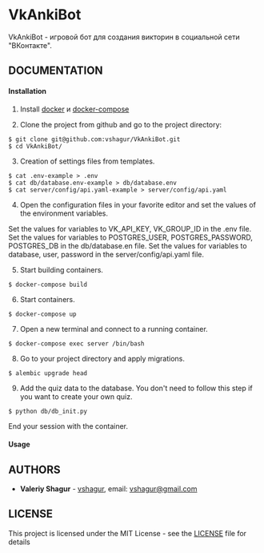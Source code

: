 # VkAnkiBot
VkAnkiBot - игровой бот для создания викторин в социальной сети "ВКонтакте". 

## DOCUMENTATION


#### Installation
1. Install [docker](https://docs.docker.com/engine/install/) и [docker-compose](https://docs.docker.com/compose/install/) 

2. Clone the project from github and go to the project directory:
```
$ git clone git@github.com:vshagur/VkAnkiBot.git
$ cd VkAnkiBot/
```

3. Creation of settings files from templates.
```
$ cat .env-example > .env
$ cat db/database.env-example > db/database.env
$ cat server/config/api.yaml-example > server/config/api.yaml
```

4. Open the configuration files in your favorite editor and set the values of the environment variables.

Set the values for variables to VK_API_KEY, VK_GROUP_ID in the .env file.
Set the values for variables to POSTGRES_USER, POSTGRES_PASSWORD, POSTGRES_DB in the db/database.en file.
Set the values for variables to database, user, password in the server/config/api.yaml file.


5. Start building containers.
```
$ docker-compose build
```

6. Start containers.
```
$ docker-compose up
```
7. Open a new terminal and connect to a running container.
```
$ docker-compose exec server /bin/bash
```
8. Go to your project directory and apply migrations.
```
$ alembic upgrade head
```
9. Add the quiz data to the database. You don't need to follow this step if you want to create your own quiz. 
```
$ python db/db_init.py
```
End your session with the container. 

#### Usage


## AUTHORS

* **Valeriy Shagur**  - [vshagur](https://github.com/vshagur), email: vshagur@gmail.com

## LICENSE

This project is licensed under the MIT License - see the [LICENSE](https://github.com/vshagur/exgrex-py/blob/docs/LICENSE) file for details
